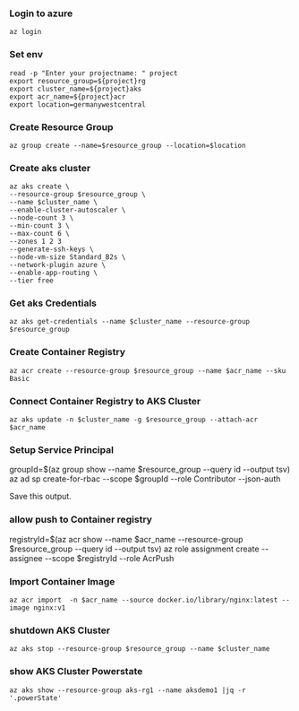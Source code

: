 ### Login to azure
    az login

### Set env
    read -p "Enter your projectname: " project
    export resource_group=${project}rg
    export cluster_name=${project}aks
    export acr_name=${project}acr
    export location=germanywestcentral

### Create Resource Group
    az group create --name=$resource_group --location=$location

### Create aks cluster

    az aks create \
    --resource-group $resource_group \
    --name $cluster_name \
    --enable-cluster-autoscaler \
    --node-count 3 \
    --min-count 3 \
    --max-count 6 \
    --zones 1 2 3
    --generate-ssh-keys \
    --node-vm-size Standard_B2s \
    --network-plugin azure \
    --enable-app-routing \
    --tier free

### Get aks Credentials
    az aks get-credentials --name $cluster_name --resource-group $resource_group

### Create Container Registry
    az acr create --resource-group $resource_group --name $acr_name --sku Basic

### Connect Container Registry to AKS Cluster
    az aks update -n $cluster_name -g $resource_group --attach-acr $acr_name

### Setup Service Principal

   groupId=$(az group show --name $resource_group --query id --output tsv)
   az ad sp create-for-rbac --scope $groupId --role Contributor --json-auth

Save this output.

### allow push to Container registry

   registryId=$(az acr show --name $acr_name --resource-group $resource_group --query id --output tsv)
   az role assignment create --assignee <ClientId> --scope $registryId --role AcrPush

### Import Container Image
    az acr import  -n $acr_name --source docker.io/library/nginx:latest --image nginx:v1
    

### shutdown AKS Cluster
    az aks stop --resource-group $resource_group --name $cluster_name

### show AKS Cluster Powerstate
    az aks show --resource-group aks-rg1 --name aksdemo1 |jq -r '.powerState'
